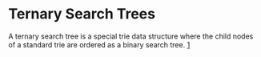 # Ternary Search Trees
A ternary search tree is a special trie data structure where the child nodes of a standard trie are ordered as a binary search tree. [1](https://www.geeksforgeeks.org/ternary-search-tree/)